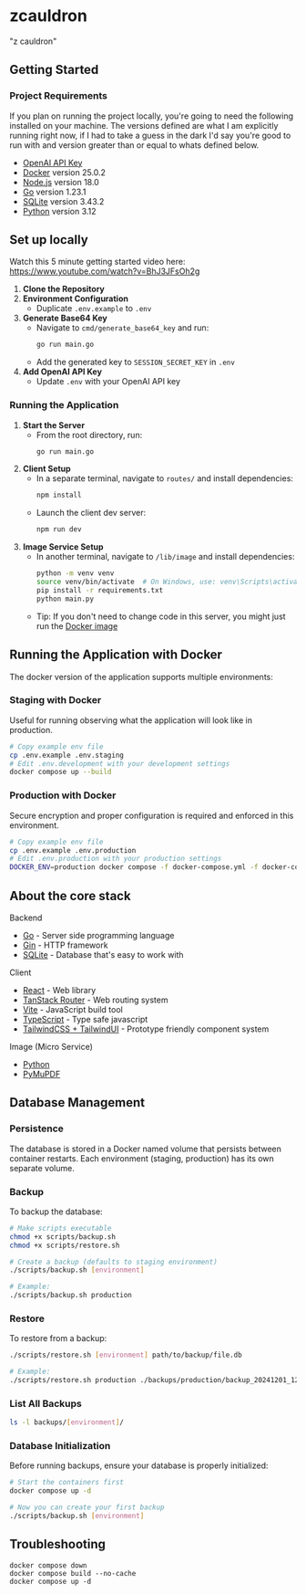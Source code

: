 # zcauldron

"z cauldron"

## Getting Started

### Project Requirements

If you plan on running the project locally, you're going to need the following installed on your machine. The versions defined are what I am explicitly running right now, if I had to take a guess in the dark I'd say you're good to run with and version greater than or equal to whats defined below.

- [OpenAI API Key](https://openai.com/index/openai-api/)
- [Docker](https://www.docker.com/) version 25.0.2
- [Node.js](https://nodejs.org/en/download/) version 18.0
- [Go](https://go.dev/) version 1.23.1
- [SQLite](https://www.sqlite.org/download.html) version 3.43.2
- [Python](https://www.python.org/downloads/) version 3.12

## Set up locally

Watch this 5 minute getting started video here: https://www.youtube.com/watch?v=BhJ3JFsOh2g

1. **Clone the Repository**
2. **Environment Configuration**
   - Duplicate `.env.example` to `.env`
3. **Generate Base64 Key**
   - Navigate to `cmd/generate_base64_key` and run:
     ```sh
     go run main.go
     ```
   - Add the generated key to `SESSION_SECRET_KEY` in `.env`
4. **Add OpenAI API Key**
   - Update `.env` with your OpenAI API key

### Running the Application

1. **Start the Server**
   - From the root directory, run:
     ```sh
     go run main.go
     ```
2. **Client Setup**
   - In a separate terminal, navigate to `routes/` and install dependencies:
     ```sh
     npm install
     ```
   - Launch the client dev server:
     ```sh
     npm run dev
     ```
3. **Image Service Setup**
   - In another terminal, navigate to `/lib/image` and install dependencies:
     ```sh
     python -m venv venv
     source venv/bin/activate  # On Windows, use: venv\Scripts\activate
     pip install -r requirements.txt
     python main.py
     ```
   - Tip: If you don't need to change code in this server, you might just run the [Docker image](#build-the-libimage-python-service)

## Running the Application with Docker

The docker version of the application supports multiple environments:

### Staging with Docker

Useful for running observing what the application will look like in production.

```bash
# Copy example env file
cp .env.example .env.staging
# Edit .env.development with your development settings
docker compose up --build
```

### Production with Docker

Secure encryption and proper configuration is required and enforced in this environment.

```bash
# Copy example env file
cp .env.example .env.production
# Edit .env.production with your production settings
DOCKER_ENV=production docker compose -f docker-compose.yml -f docker-compose.production.yml up --build
```

## About the core stack

Backend

- [Go](https://go.dev/) - Server side programming language
- [Gin](https://gin-gonic.com/) - HTTP framework
- [SQLite](https://www.sqlite.org/) - Database that's easy to work with

Client

- [React](https://react.dev/) - Web library
- [TanStack Router](https://tanstack.com/router) - Web routing system
- [Vite](https://vite.dev/) - JavaScript build tool
- [TypeScript](https://www.typescriptlang.org/) - Type safe javascript
- [TailwindCSS + TailwindUI](https://tailwindui.com) - Prototype friendly component system

Image (Micro Service)

- [Python](https://www.python.org/downloads)
- [PyMuPDF](https://pymupdf.readthedocs.io/en/latest/)

## Database Management

### Persistence

The database is stored in a Docker named volume that persists between container restarts. Each environment (staging, production) has its own separate volume.

### Backup

To backup the database:

```bash
# Make scripts executable
chmod +x scripts/backup.sh
chmod +x scripts/restore.sh

# Create a backup (defaults to staging environment)
./scripts/backup.sh [environment]

# Example:
./scripts/backup.sh production
```

### Restore

To restore from a backup:

```bash
./scripts/restore.sh [environment] path/to/backup/file.db

# Example:
./scripts/restore.sh production ./backups/production/backup_20241201_120000.db
```

### List All Backups

```bash
ls -l backups/[environment]/
```

### Database Initialization

Before running backups, ensure your database is properly initialized:

```bash
# Start the containers first
docker compose up -d

# Now you can create your first backup
./scripts/backup.sh [environment]
```

## Troubleshooting

```
docker compose down
docker compose build --no-cache
docker compose up -d
```
